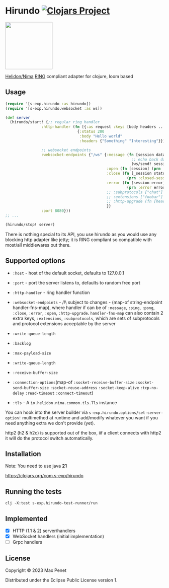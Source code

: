 # Hirundo [![Clojars Project](https://img.shields.io/clojars/v/com.s-exp/hirundo.svg)](https://clojars.org/com.s-exp/hirundo)

<img src="https://github.com/mpenet/hirundo/assets/106390/7fb900d8-c8cb-4211-9c40-1caa97c1c269" data-canonical-src="https://github.com/mpenet/hirundo/assets/106390/7fb900d8-c8cb-4211-9c40-1caa97c1c269" width="150" height="150" />



[Helidon/Nima](https://helidon.io/nima)
[RING](https://github.com/ring-clojure/ring/blob/master/SPEC) compliant adapter
for clojure, loom based

## Usage

```clojure
(require '[s-exp.hirundo :as hirundo])
(require '[s-exp.hirundo.websocket :as ws])

(def server
  (hirundo/start! {;; regular ring handler
                :http-handler (fn [{:as request :keys [body headers ...]}]
                                {:status 200
                                 :body "Hello world"
                                 :headers {"Something" "Interesting"}})

                ;; websocket endpoints
                :websocket-endpoints {"/ws" {:message (fn [session data _last-msg]
                                                        ;; echo back data
                                                        (ws/send! session data true))
                                             :open (fn [session] (prn :opening-session))
                                             :close (fn [_session status reason]
                                                      (prn :closed-session status reason))
                                             :error (fn [session error]
                                                      (prn :error error))
                                             ;; :subprotocols ["chat"]
                                             ;; :extensions ["foobar"]
                                             ;; :http-upgrade (fn [headers] ...)
                                             }}
                :port 8080}))
;; ...

(hirundo/stop! server)

```


There is nothing special to its API, you use hirundo as you would use any blocking
http adapter like jetty; it is RING compliant so compatible with most/all
middlewares out there.

## Supported options

* `:host` - host of the default socket, defaults to 127.0.0.1

* `:port` - port the server listens to, defaults to random free port

* `:http-handler` - ring handler function

* `:websocket-endpoints` - /!\ subject to changes - (map-of string-endpoint handler-fns-map), where handler if can be of `:message`, `:ping`, `:pong`, `:close`, `:error`, `:open`, `:http-upgrade`. `handler-fns-map` can also contain 2 extra keys, `:extensions`, `:subprotocols`, which are sets of subprotocols and protocol extensions acceptable by the server

* `:write-queue-length` 

* `:backlog` 

* `:max-payload-size` 

* `:write-queue-length`

* `:receive-buffer-size` 

* `:connection-options`(map-of `:socket-receive-buffer-size` `:socket-send-buffer-size` `:socket-reuse-address` `:socket-keep-alive` `:tcp-no-delay` `:read-timeout` `:connect-timeout`)

* `:tls` - A `io.helidon.nima.common.tls.Tls` instance


You can hook into the server builder via `s-exp.hirundo.options/set-server-option!`
multimethod at runtime and add/modify whatever you want if you need anything
extra we don't provide (yet).

http2 (h2 & h2c) is supported out of the box, iif a client connects with http2
it will do the protocol switch automatically.

## Installation

Note: You need to use java **21**

https://clojars.org/com.s-exp/hirundo

## Running the tests 

```
clj -X:test s-exp.hirundo-test-runner/run
```

## Implemented

- [x] HTTP (1.1 & 2) server/handlers
- [x] WebSocket handlers (initial implementation)
- [ ] Grpc handlers

## License

Copyright © 2023 Max Penet

Distributed under the Eclipse Public License version 1.

